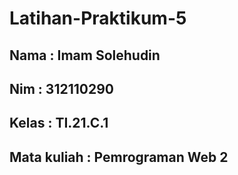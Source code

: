 # Latihan-Praktikum-5

## Nama  : Imam Solehudin
## Nim   : 312110290
## Kelas : TI.21.C.1
## Mata kuliah : Pemrograman Web 2

